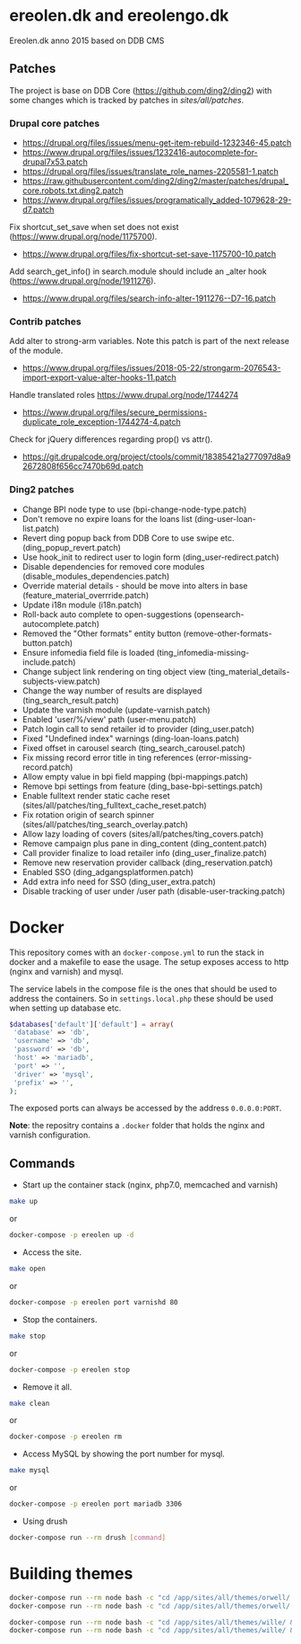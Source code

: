 ereolen.dk and ereolengo.dk
===========================

Ereolen.dk anno 2015 based on DDB CMS

## Patches

The project is base on DDB Core (https://github.com/ding2/ding2) with some changes
which is tracked by patches in _sites/all/patches_.

### Drupal core patches

* https://drupal.org/files/issues/menu-get-item-rebuild-1232346-45.patch
* https://www.drupal.org/files/issues/1232416-autocomplete-for-drupal7x53.patch
* https://drupal.org/files/issues/translate_role_names-2205581-1.patch
* https://raw.githubusercontent.com/ding2/ding2/master/patches/drupal_core.robots.txt.ding2.patch
* https://www.drupal.org/files/issues/programatically_added-1079628-29-d7.patch

Fix shortcut_set_save when set does not exist (https://www.drupal.org/node/1175700).
* https://www.drupal.org/files/fix-shortcut-set-save-1175700-10.patch

Add search_get_info() in search.module should include an _alter hook (https://www.drupal.org/node/1911276).
* https://www.drupal.org/files/search-info-alter-1911276--D7-16.patch

### Contrib patches

Add alter to strong-arm variables. Note this patch is part of the next release of the module.
* https://www.drupal.org/files/issues/2018-05-22/strongarm-2076543-import-export-value-alter-hooks-11.patch

Handle translated roles https://www.drupal.org/node/1744274
* https://www.drupal.org/files/secure_permissions-duplicate_role_exception-1744274-4.patch

Check for jQuery differences regarding prop() vs attr().
* https://git.drupalcode.org/project/ctools/commit/18385421a277097d8a92672808f656cc7470b69d.patch

### Ding2 patches

* Change BPI node type to use (bpi-change-node-type.patch)
* Don't remove no expire loans for the loans list (ding-user-loan-list.patch)
* Revert ding popup back from DDB Core to use swipe etc. (ding_popup_revert.patch)
* Use hook_init to redirect user to login form (ding_user-redirect.patch)
* Disable dependencies for removed core modules (disable_modules_dependencies.patch)
* Override material details - should be move into alters in base (feature_material_overrride.patch)
* Update i18n module (i18n.patch)
* Roll-back auto complete to open-suggestions (opensearch-autocomplete.patch)
* Removed the "Other formats" entity button (remove-other-formats-button.patch)
* Ensure infomedia field file is loaded (ting_infomedia-missing-include.patch)
* Change subject link rendering on ting object view (ting_material_details-subjects-view.patch)
* Change the way number of results are displayed (ting_search_result.patch)
* Update the varnish module (update-varnish.patch)
* Enabled 'user/%/view' path (user-menu.patch)
* Patch login call to send retailer id to provider (ding_user.patch)
* Fixed "Undefined index" warnings (ding-loan-loans.patch)
* Fixed offset in carousel search (ting_search_carousel.patch)
* Fix missing record error title in ting references (error-missing-record.patch)
* Allow empty value in bpi field mapping (bpi-mappings.patch)
* Remove bpi settings from feature (ding_base-bpi-settings.patch)
* Enable fulltext render static cache reset (sites/all/patches/ting_fulltext_cache_reset.patch)
* Fix rotation origin of search spinner (sites/all/patches/ting_search_overlay.patch)
* Allow lazy loading of covers (sites/all/patches/ting_covers.patch)
* Remove campaign plus pane in ding_content (ding_content.patch)
* Call provider finalize to load retailer info (ding_user_finalize.patch)
* Remove new reservation provider callback (ding_reservation.patch)
* Enabled SSO (ding_adgangsplatformen.patch)
* Add extra info need for SSO (ding_user_extra.patch)
* Disable tracking of user under /user path (disable-user-tracking.patch)

# Docker
This repository comes with an `docker-compose.yml` to run the stack in 
docker and a makefile to ease the usage. The setup exposes access to
http (nginx and varnish) and mysql.

The service labels in the compose file is the ones that should be used
to address the containers. So in `settings.local.php` these should be
used when setting up database etc.

```php
$databases['default']['default'] = array(
 'database' => 'db',
 'username' => 'db',
 'password' => 'db',
 'host' => 'mariadb',
 'port' => '',
 'driver' => 'mysql',
 'prefix' => '',
);
```

The exposed ports can always be accessed by the address `0.0.0.0:PORT`.

__Note__: the repositry contains a `.docker` folder that holds the nginx and varnish configuration. 

## Commands 

* Start up the container stack (nginx, php7.0, memcached and varnish)

```sh
make up
```
or
```sh
docker-compose -p ereolen up -d
```

* Access the site.

```sh
make open
```
or
```sh
docker-compose -p ereolen port varnishd 80
```

* Stop the containers.

```sh
make stop
```
or
```sh
docker-compose -p ereolen stop
```

* Remove it all.

```sh
make clean
```
or
```sh
docker-compose -p ereolen rm
```

* Access MySQL by showing the port number for mysql.

```sh
make mysql
```
or
```sh
docker-compose -p ereolen port mariadb 3306
```

* Using drush

```sh
docker-compose run --rm drush [command]
```


# Building themes

```sh
docker-compose run --rm node bash -c "cd /app/sites/all/themes/orwell/ && npm install"
docker-compose run --rm node bash -c "cd /app/sites/all/themes/orwell/ && node_modules/.bin/gulp sass"
```

```sh
docker-compose run --rm node bash -c "cd /app/sites/all/themes/wille/ && npm install"
docker-compose run --rm node bash -c "cd /app/sites/all/themes/wille/ && node_modules/.bin/gulp sass"
```
